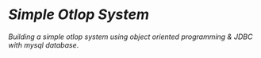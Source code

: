 # _Simple Otlop System_

_Building a simple otlop system using object oriented programming & JDBC with mysql database_.

